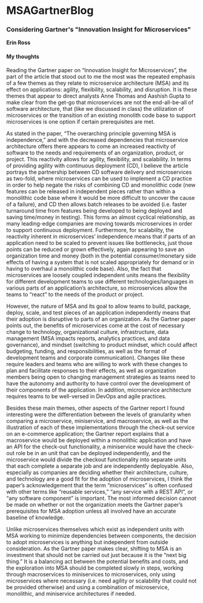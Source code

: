 # MSAGartnerBlog
<h3>Considering Gartner's "Innovation Insight for Microservices"</h3>
<b>Erin Ross</b>

<h4>My thoughts</h4>
 <p>Reading the Gartner paper on “Innovation Insight for Microservices”, the part of the article that stood out to me the most was the repeated emphasis of a few themes as they relate to microservice architecture (MSA) and its effect on applications: agility, flexibility, scalability, and disruption. It is these themes that appear to direct analysts Anne Thomas and Aashish Gupta to make clear from the get-go that microservices are not the end-all-be-all of software architecture, that (like we discussed in class) the utilization of microservices or the transition of an existing monolith code base to support microservices is one option if certain prerequisites are met. </p>
<p>As stated in the paper, “The overarching principle governing MSA is independence,” and with the decreased dependencies that microservice architecture offers there appears to come an increased reactivity of software to the needs and requirements of an organization, product, or project. This reactivity allows for agility, flexibility, and scalability. In terms of providing agility with continuous deployment (CD), I believe the article portrays the partnership between CD software delivery and microservices as two-fold, where microservices can be used to implement a CD practice in order to help negate the risks of combining CD and monolithic code (new features can be released in independent pieces rather than within a monolithic code base where it would be more difficult to uncover the cause of a failure), and CD then allows batch releases to be avoided (i.e. faster turnaround time from features being developed to being deployed and saving time/money in testing). This forms an almost cyclical relationship, as many leading-edge companies are moving towards microservices in order to support continuous deployment. Furthermore, for scalability, the reactivity inherent in microservices’ independence means that if parts of an application need to be scaled to prevent issues like bottlenecks, just those points can be reduced or grown effectively, again appearing to save an organization time and money (both in the potential consumer/monetary side effects of having a system that is not scaled appropriately for demand or in having to overhaul a monolithic code base). Also, the fact that microservices are loosely coupled independent units means the flexibility for different development teams to use different technologies/languages in various parts of an application’s architecture, so microservices allow the teams to “react” to the needs of the product or project. </p>
<p>However, the nature of MSA and its goal to allow teams to build, package, deploy, scale, and test pieces of an application independently means that their adoption is disruptive to parts of an organization. As the Gartner paper points out, the benefits of microservices come at the cost of necessary change to technology, organizational culture, infrastructure, data management (MSA impacts reports, analytics practices, and data governance), and mindset (switching to product mindset, which could affect budgeting, funding, and responsibilities, as well as the format of development teams and corporate communication). Changes like these require leaders and teams who are willing to work with these changes to plan and facilitate responses to their effects, as well as organization members being open to changing management strategies as teams need to have the autonomy and authority to have control over the development of their components of the application. In addition, microservice architecture requires teams to be well-versed in DevOps and agile practices.</p>
<p>Besides these main themes, other aspects of the Gartner report I found interesting were the differentiation between the levels of granularity when comparing a microservice, miniservice, and macroservice, as well as the illustration of each of these implementations through the check-out service on an e-commerce application; the Gartner report explains that a macroservice would be deployed within a monolithic application and have an API for the check-out functionality, a miniservice would have the check-out role be in an unit that can be deployed independently, and the microservice would divide the checkout functionality into separate units that each complete a separate job and are independently deployable. Also, especially as companies are deciding whether their architecture, culture, and technology are a good fit for the adoption of microservices, I think the paper’s acknowledgement that the term “microservices” is often confused with other terms like “reusable services,” “any service with a REST API”, or “any software component” is important. The most informed decision cannot be made on whether or not the organization meets the Gartner paper’s prerequisites for MSA adoption unless all involved have an accurate baseline of knowledge.</p>
<p>Unlike microservices themselves which exist as independent units with MSA working to minimize dependencies between components, the decision to adopt microservices is anything but independent from outside consideration. As the Gartner paper makes clear, shifting to MSA is an investment that should not be carried out just because it is the “next big thing.” It is a balancing act between the potential benefits and costs, and the exploration into MSA should be completed slowly in steps, working through macroservices to miniservices to microservices, only using microservices where necessary (i.e. need agility or scalability that could not be provided otherwise) and using a combination of microservice, monolithic, and miniservice architectures if needed.</p>
